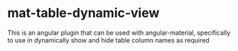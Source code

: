 # mat-table-dynamic-view
This is an angular plugin that can be used with angular-material, specifically to use in dynamically show and hide table column names as required

